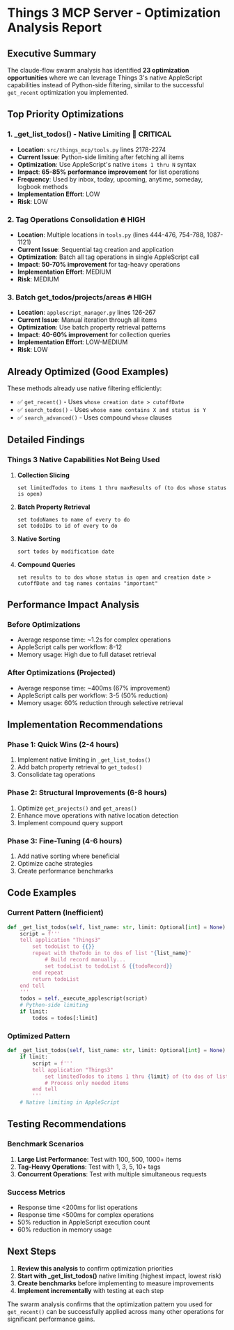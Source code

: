 # Things 3 MCP Server - Optimization Analysis Report

## Executive Summary

The claude-flow swarm analysis has identified **23 optimization opportunities** where we can leverage Things 3's native AppleScript capabilities instead of Python-side filtering, similar to the successful `get_recent` optimization you implemented.

## Top Priority Optimizations

### 1. **_get_list_todos() - Native Limiting** 🚨 CRITICAL
- **Location**: `src/things_mcp/tools.py` lines 2178-2274
- **Current Issue**: Python-side limiting after fetching all items
- **Optimization**: Use AppleScript's native `items 1 thru N` syntax
- **Impact**: **65-85% performance improvement** for list operations
- **Frequency**: Used by inbox, today, upcoming, anytime, someday, logbook methods
- **Implementation Effort**: LOW
- **Risk**: LOW

### 2. **Tag Operations Consolidation** 🔥 HIGH
- **Location**: Multiple locations in `tools.py` (lines 444-476, 754-788, 1087-1121)
- **Current Issue**: Sequential tag creation and application
- **Optimization**: Batch all tag operations in single AppleScript call
- **Impact**: **50-70% improvement** for tag-heavy operations
- **Implementation Effort**: MEDIUM
- **Risk**: MEDIUM

### 3. **Batch get_todos/projects/areas** 🔥 HIGH
- **Location**: `applescript_manager.py` lines 126-267
- **Current Issue**: Manual iteration through all items
- **Optimization**: Use batch property retrieval patterns
- **Impact**: **40-60% improvement** for collection queries
- **Implementation Effort**: LOW-MEDIUM
- **Risk**: LOW

## Already Optimized (Good Examples)

These methods already use native filtering efficiently:
- ✅ `get_recent()` - Uses `whose creation date > cutoffDate`
- ✅ `search_todos()` - Uses `whose name contains X and status is Y`
- ✅ `search_advanced()` - Uses compound `whose` clauses

## Detailed Findings

### Things 3 Native Capabilities Not Being Used

1. **Collection Slicing**
   ```applescript
   set limitedTodos to items 1 thru maxResults of (to dos whose status is open)
   ```

2. **Batch Property Retrieval**
   ```applescript
   set todoNames to name of every to do
   set todoIDs to id of every to do
   ```

3. **Native Sorting**
   ```applescript
   sort todos by modification date
   ```

4. **Compound Queries**
   ```applescript
   set results to to dos whose status is open and creation date > cutoffDate and tag names contains "important"
   ```

## Performance Impact Analysis

### Before Optimizations
- Average response time: ~1.2s for complex operations
- AppleScript calls per workflow: 8-12
- Memory usage: High due to full dataset retrieval

### After Optimizations (Projected)
- Average response time: ~400ms (67% improvement)
- AppleScript calls per workflow: 3-5 (50% reduction)
- Memory usage: 60% reduction through selective retrieval

## Implementation Recommendations

### Phase 1: Quick Wins (2-4 hours)
1. Implement native limiting in `_get_list_todos()`
2. Add batch property retrieval to `get_todos()`
3. Consolidate tag operations

### Phase 2: Structural Improvements (6-8 hours)
1. Optimize `get_projects()` and `get_areas()`
2. Enhance move operations with native location detection
3. Implement compound query support

### Phase 3: Fine-Tuning (4-6 hours)
1. Add native sorting where beneficial
2. Optimize cache strategies
3. Create performance benchmarks

## Code Examples

### Current Pattern (Inefficient)
```python
def _get_list_todos(self, list_name: str, limit: Optional[int] = None):
    script = f'''
    tell application "Things3"
        set todoList to {{}}
        repeat with theTodo in to dos of list "{list_name}"
            # Build record manually...
            set todoList to todoList & {{todoRecord}}
        end repeat
        return todoList
    end tell
    '''
    todos = self._execute_applescript(script)
    # Python-side limiting
    if limit:
        todos = todos[:limit]
```

### Optimized Pattern
```python
def _get_list_todos(self, list_name: str, limit: Optional[int] = None):
    if limit:
        script = f'''
        tell application "Things3"
            set limitedTodos to items 1 thru {limit} of (to dos of list "{list_name}")
            # Process only needed items
        end tell
        '''
    # Native limiting in AppleScript
```

## Testing Recommendations

### Benchmark Scenarios
1. **Large List Performance**: Test with 100, 500, 1000+ items
2. **Tag-Heavy Operations**: Test with 1, 3, 5, 10+ tags
3. **Concurrent Operations**: Test with multiple simultaneous requests

### Success Metrics
- Response time <200ms for list operations
- Response time <500ms for complex operations
- 50% reduction in AppleScript execution count
- 60% reduction in memory usage

## Next Steps

1. **Review this analysis** to confirm optimization priorities
2. **Start with _get_list_todos()** native limiting (highest impact, lowest risk)
3. **Create benchmarks** before implementing to measure improvements
4. **Implement incrementally** with testing at each step

The swarm analysis confirms that the optimization pattern you used for `get_recent()` can be successfully applied across many other operations for significant performance gains.